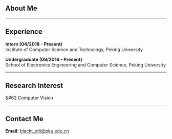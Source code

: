 ## About Me



---

## Experience

**Intern (04/2018 - Present)**  
Institute of Computer Science and Technology, Peking University

**Undergraduate (09/2016 - Present)**  
School of Electronics Engineering and Computer Science, Peking University

---

## Research Interest

&#62 Computer Vision  

---

## Contact Me

**Email:** blackt_xtli@pku.edu.cn
